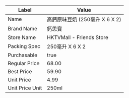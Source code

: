 | Label           | Value                    |
| --------------- | ------------------------ |
| Name            | 高鈣原味豆奶 (250毫升 X 6 X 2)   |
| Brand Name      | 鈣思寶                      |
| Store Name      | HKTVMall - Friends Store |
| Packing Spec    | 250毫升 X 6 X 2            |
| Purchasable     | true                     |
| Regular Price   | 68.00                    |
| Best Price      | 59.90                    |
| Unit Price      | 4.99                     |
| Unit Price Unit | 250ml                    |
